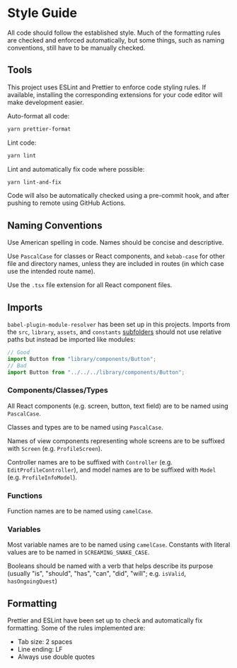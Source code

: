 # Style Guide

All code should follow the established style. Much of the formatting rules are checked and enforced automatically, but some things, such as naming conventions, still have to be manually checked.

## Tools

This project uses ESLint and Prettier to enforce code styling rules. If available, installing the corresponding extensions for your code editor will make development easier.

Auto-format all code:

```sh
yarn prettier-format
```

Lint code:

```sh
yarn lint
```

Lint and automatically fix code where possible:

```sh
yarn lint-and-fix
```

Code will also be automatically checked using a pre-commit hook, and after pushing to remote using GitHub Actions.

## Naming Conventions

Use American spelling in code. Names should be concise and descriptive.

Use `PascalCase` for classes or React components, and `kebab-case` for other file and directory names, unless they are included in routes (in which case use the intended route name).

Use the `.tsx` file extension for all React component files.

## Imports

`babel-plugin-module-resolver` has been set up in this projects. Imports from the `src`, `library`, `assets`, and `constants` [subfolders](/docs/directory.md) should not use relative paths but instead be imported like modules:

```ts
// Good
import Button from "library/components/Button";
// Bad
import Button from "../../../library/components/Button";
```

### Components/Classes/Types

All React components (e.g. screen, button, text field) are to be named using `PascalCase`.

Classes and types are to be named using `PascalCase`.

Names of view components representing whole screens are to be suffixed with `Screen` (e.g. `ProfileScreen`).

Controller names are to be suffixed with `Controller` (e.g. `EditProfileController`), and model names are to be suffixed with `Model` (e.g. `ProfileInfoModel`).

### Functions

Function names are to be named using `camelCase`.

### Variables

Most variable names are to be named using `camelCase`. Constants with literal values are to be named in `SCREAMING_SNAKE_CASE`.

Booleans should be named with a verb that helps describe its purpose (usually "is", "should", "has", "can", "did", "will"; e.g. `isValid`, `hasOngoingQuest`)

## Formatting

Prettier and ESLint have been set up to check and automatically fix formatting. Some of the rules implemented are:

- Tab size: 2 spaces
- Line ending: LF
- Always use double quotes
